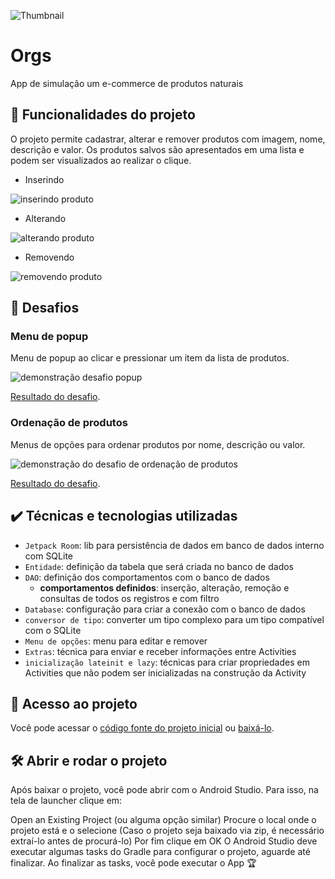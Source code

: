![Thumbnail](https://user-images.githubusercontent.com/8989346/132551158-1dcbc5a8-f3e7-4022-80e0-30f16935f7a8.png)
  
# Orgs

App de simulação um e-commerce de produtos naturais

## 🔨 Funcionalidades do projeto

O projeto permite cadastrar, alterar e remover produtos com imagem, nome, descrição e valor. Os produtos salvos são apresentados em uma lista e podem ser visualizados ao realizar o clique.

- Inserindo

![inserindo produto](https://user-images.githubusercontent.com/8989346/133252744-e6201160-1d51-47c2-8192-d602be1bfd80.gif)


- Alterando

![alterando produto](https://user-images.githubusercontent.com/8989346/133252749-eecdb640-1a11-422b-99e2-57347b765918.gif)

- Removendo

![removendo produto](https://user-images.githubusercontent.com/8989346/133252742-90509b74-e6df-4a47-bc2f-0208a0977d92.gif)

## 🎯 Desafios

### Menu de popup

Menu de popup ao clicar e pressionar um item da lista de produtos.

![demonstração desafio popup](https://user-images.githubusercontent.com/8989346/143617874-c55ec2fb-fe56-4f0c-866c-af9bd3a1827b.gif)

[Resultado do desafio](https://github.com/alura-cursos/android-com-kotlin-persistencia-de-dados-com-room/commit/ff307fcaf25089689e944d5e79f4f8c3f15f8cc3).

### Ordenação de produtos

Menus de opções para ordenar produtos por nome, descrição ou valor. 

![demonstração do desafio de ordenação de produtos](https://user-images.githubusercontent.com/8989346/137913949-2bed58cc-c9c5-4444-a4a3-6e1fcf94938d.gif)

[Resultado do desafio](https://github.com/alura-cursos/android-com-kotlin-persistencia-de-dados-com-room/commit/58fa63e2bb004d9144a0727a2dadd9265f0182ba).

## ✔️ Técnicas e tecnologias utilizadas

- `Jetpack Room`: lib para persistência de dados em banco de dados interno com SQLite
- `Entidade`: definição da tabela que será criada no banco de dados
- `DAO`: definição dos comportamentos com o banco de dados
  - **comportamentos definidos**: inserção, alteração, remoção e consultas de todos os registros e com filtro
- `Database`: configuração para criar a conexão com o banco de dados
- `conversor de tipo`: converter um tipo complexo para um tipo compatível com o SQLite
- `Menu de opções`: menu para editar e remover
- `Extras`: técnica para enviar e receber informações entre Activities
- `inicialização lateinit e lazy`: técnicas para criar propriedades em Activities que não podem ser inicializadas na construção da Activity

## 📁 Acesso ao projeto

Você pode acessar o [código fonte do projeto inicial](https://github.com/alura-cursos/android-com-kotlin-persistencia-de-dados-com-room/tree/projeto-inicial) ou [baixá-lo](https://github.com/alura-cursos/android-com-kotlin-persistencia-de-dados-com-room/archive/refs/heads/projeto-inicial.zip).

## 🛠️ Abrir e rodar o projeto

Após baixar o projeto, você pode abrir com o Android Studio. Para isso, na tela de launcher clique em:

Open an Existing Project (ou alguma opção similar)
Procure o local onde o projeto está e o selecione (Caso o projeto seja baixado via zip, é necessário extraí-lo antes de procurá-lo)
Por fim clique em OK
O Android Studio deve executar algumas tasks do Gradle para configurar o projeto, aguarde até finalizar. Ao finalizar as tasks, você pode executar o App 🏆

<!-- ## 📚 Mais informações do curso

**Faça um CTA para o curso do projeto**

-->
